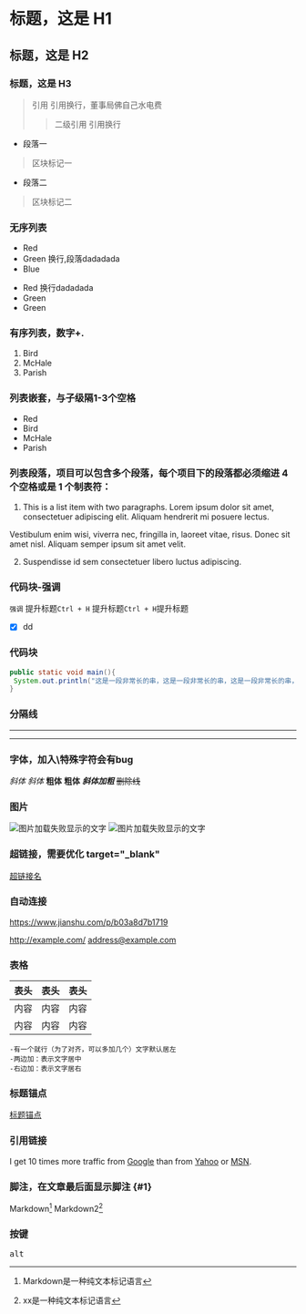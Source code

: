 # 标题，这是 H1
## 标题，这是 H2
### 标题，这是 H3

> 引用
引用换行，董事局佛自己水电费
>> 二级引用
引用换行


* 段落一
 > 区块标记一
* 段落二
 > 区块标记二

### 无序列表
- Red
- Green
换行,段落dadadada
- Blue
* Red
换行dadadada
* Green
* Green

### 有序列表，数字+.
1. Bird
1. McHale
1. Parish

### 列表嵌套，与子级隔1-3个空格
- Red
 - Bird
 - McHale
 - Parish

### 列表段落，项目可以包含多个段落，每个项目下的段落都必须缩进 4 个空格或是 1 个制表符：
1. This is a list item with two paragraphs. Lorem ipsum dolor
 sit amet, consectetuer adipiscing elit. Aliquam hendrerit mi posuere lectus.

 Vestibulum enim wisi, viverra nec, fringilla in, laoreet
 vitae, risus. Donec sit amet nisl. Aliquam semper ipsum
 sit amet velit.

2. Suspendisse id sem consectetuer libero luctus adipiscing.

### 代码块-强调
`强调`
提升标题`Ctrl + H`
提升标题`Ctrl + H`提升标题

- [x] dd

### 代码块
```java
public static void main(){
 System.out.println("这是一段非常长的串，这是一段非常长的串，这是一段非常长的串，这是一段非常长的串，这是一段非常长的串，这是一段非常长的串，这是一段非常长的串，这是一段非常长的串，这是一段非常长的串，这是一段非常长的串，这是一段非常长的串，这是一段非常长的串，这是一段非常长的串，这是一段非常长的串，这是一段非常长的串");
}
```
### 分隔线
---
***

### 字体，加入\特殊字符会有bug
*斜体*
_斜体_
**粗体**
__粗体__
***斜体加粗***
~~删除线~~

[id]: http://example.com/  "Optional Title Here"


### 图片
![图片加载失败显示的文字](https://ss0.bdstatic.com/70cFvHSh_Q1YnxGkpoWK1HF6hhy/it/u=702257389,1274025419&fm=27&gp=0.jpg "鼠标提示文字")
![图片加载失败显示的文字](/path/to/img.jpg "鼠标提示文字")

### 超链接，需要优化  target="_blank"
[超链接名](超链接地址 "鼠标提示文字，可不加")

### 自动连接
<https://www.jianshu.com/p/b03a8d7b1719>

<http://example.com/>
<address@example.com>

### 表格
表头|表头|表头
-|:-:|-:
内容|内容|内容
内容|内容|内容

```plaintext
-有一个就行（为了对齐，可以多加几个）文字默认居左
-两边加：表示文字居中
-右边加：表示文字居右
```
### 标题锚点
[标题锚点](#1) 

### 引用链接
I get 10 times more traffic from [Google][1] than from [Yahoo][2] or [MSN][3].  

[1]: http://google.com/        "Google" 
[2]: http://search.yahoo.com/  "Yahoo Search" 
[3]: http://search.msn.com/    "MSN Search"


### 脚注，在文章最后面显示脚注 {#1}
Markdown[^1]
Markdown2[^2]

### 按键
<kbd>alt</kbd>
 

[^1]: Markdown是一种纯文本标记语言

[^2]: xx是一种纯文本标记语言
